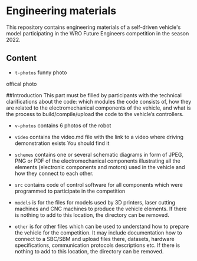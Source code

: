 Engineering materials
====

This repository contains engineering materials of a self-driven vehicle's model participating in the WRO Future Engineers competition in the season 2022.

## Content

* `t-photos` 
funny photo

offical photo

##Introduction
This part must be filled by participants with the technical clarifications about the code: which modules the code consists of, how they are related to the electromechanical components of the vehicle, and what is the process to build/compile/upload the code to the vehicle’s controllers.

* `v-photos` contains 6 photos of the robot


* `video` contains the video.md file with the link to a video where driving demonstration exists
You should find it

* `schemes` contains one or several schematic diagrams in form of JPEG, PNG or PDF of the electromechanical components illustrating all the elements (electronic components and motors) used in the vehicle and how they connect to each other.


* `src` contains code of control software for all components which were programmed to participate in the competition


* `models` is for the files for models used by 3D printers, laser cutting machines and CNC machines to produce the vehicle elements. If there is nothing to add to this location, the directory can be removed.


* `other` is for other files which can be used to understand how to prepare the vehicle for the competition. It may include documentation how to connect to a SBC/SBM and upload files there, datasets, hardware specifications, communication protocols descriptions etc. If there is nothing to add to this location, the directory can be removed.

